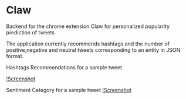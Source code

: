 # Claw
Backend for the chrome extension Claw for personalized popularity prediction of tweets

The application currently recommends hashtags and the number of positive,negative and neutral tweets corresponding to an entity
in JSON format.

Hashtags Recommendations for a sample tweet

[!Screenshot](https://cloud.githubusercontent.com/assets/21965720/21211887/5f98b516-c255-11e6-9d46-52b221b04ddb.png)

Sentiment Category for a sample tweet
[!Screenshot](https://cloud.githubusercontent.com/assets/21965720/21211946/104d0d94-c256-11e6-9c64-33f0de5b9987.png)
